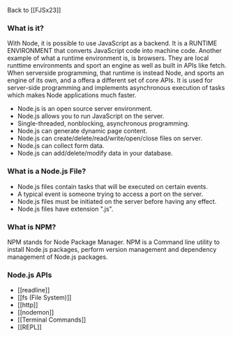 Back to [[FJSx23]]
### What is it?
With Node, it is possible to use JavaScript as a backend. It is a RUNTIME ENVIRONMENT that converts JavaScript code into machine code. Another example of what a  runtime environment is, is browsers. They are local runttime environments and sport an engine as well as built in APIs like fetch. When serverside programming, that runtime is instead Node, and sports an engine of its own, and a offera a different set of core APIs. It is used for server-side programming and implements asynchronous execution of tasks which makes Node applications much faster.

- Node.js is an open source server environment.
- Node.js allows you to run JavaScript on the server.
- Single-threaded, nonblocking, asynchronous programming.
- Node.js can generate dynamic page content.
- Node.js can create/delete/read/write/open/close files on server.
- Node.js can collect form data.
- Node.js can add/delete/modify data in your database.
### What is a Node.js File?
- Node.js files contain tasks that will be executed on certain events.
- A typical event is someone trying to access a port on the server.
- Node.js files must be initiated on the server before having any effect.
- Node.js files have extension ".js".
### What is NPM?
NPM stands for Node Package Manager. NPM is a Command line utility to install Node.js packages, perform version management and dependency management of Node.js packages.
### Node.js APIs
- [[readline]]
- [[fs (File System)]]
- [[http]]
- [[nodemon]]
- [[Terminal Commands]]
- [[REPL]]

